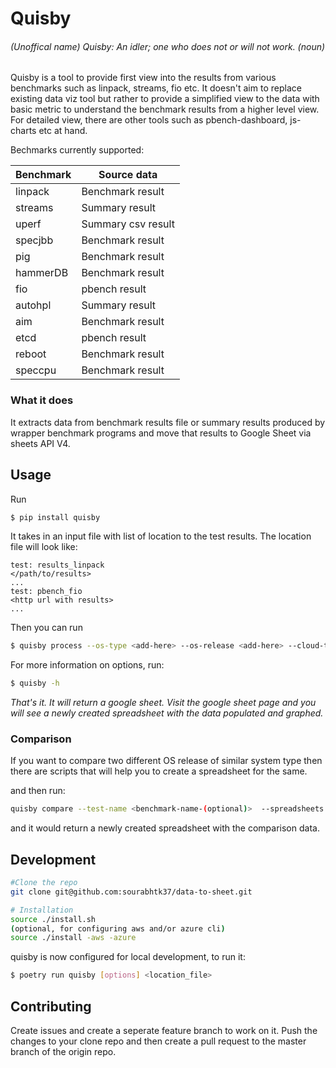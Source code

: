 # Quisby 

###### (Unoffical name) Quisby: An idler; one who does not or will not work. (noun)

Quisby is a tool to provide first view into the results from various benchmarks such as linpack, streams, fio etc. It doesn't aim to replace existing data viz tool but rather to provide a simplified view to the data with basic metric to understand the benchmark results from a higher level view. For detailed view, there are other tools such as pbench-dashboard, js-charts etc at hand.

Bechmarks currently supported:

|   Benchmark   |   Source data  |
|---|---|
| linpack | Benchmark result     |
| streams | Summary result       |
| uperf   | Summary csv result   |
| specjbb | Benchmark result     |
| pig     | Benchmark  result    |
| hammerDB| Benchmark  result    |
| fio     | pbench result        |
| autohpl | Summary  result      |
| aim     | Benchmark  result    |
| etcd    | pbench  result       |
| reboot  | Benchmark  result    |
| speccpu | Benchmark  result    |


### What it does

It extracts data from benchmark results file or summary results produced by wrapper benchmark programs and move that results to Google Sheet via sheets API V4. 

## Usage
Run
```bash
$ pip install quisby
```

It takes in an input file with list of location to the test results.
The location file will look like:

``` 
test: results_linpack
</path/to/results>
...
test: pbench_fio
<http url with results>
...
```

Then you can run
```bash
$ quisby process --os-type <add-here> --os-release <add-here> --cloud-type <add-here>  location_file`
```
For more information on options, run:

```bash
$ quisby -h
```

*That's it. It will return a google sheet. Visit the google sheet page and you will see a newly created spreadsheet with the data populated and graphed.*

### Comparison

If you want to compare two different OS release of similar system type then there are scripts that will help you to create a spreadsheet for the same. 

and then run:

```bash
quisby compare --test-name <benchmark-name-(optional)>  --spreadsheets <spreadsheet1,spreadsheet2>
```
and it would return a newly created spreadsheet with the comparison data.

## Development 

```bash
#Clone the repo
git clone git@github.com:sourabhtk37/data-to-sheet.git

# Installation
source ./install.sh
(optional, for configuring aws and/or azure cli)
source ./install -aws -azure
```
quisby is now configured for local development, to run it:

```bash
$ poetry run quisby [options] <location_file>
```

## Contributing

Create issues and create a seperate feature branch to work on it. Push the changes to your clone repo and then create a pull request to the master branch of the origin repo.
